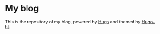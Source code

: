 # My blog

This is the repository of my blog, powered by [Hugo](https://gohugo.io/) and themed by [Hugo-ht](https://github.com/hongtaoh/hugo-ht).